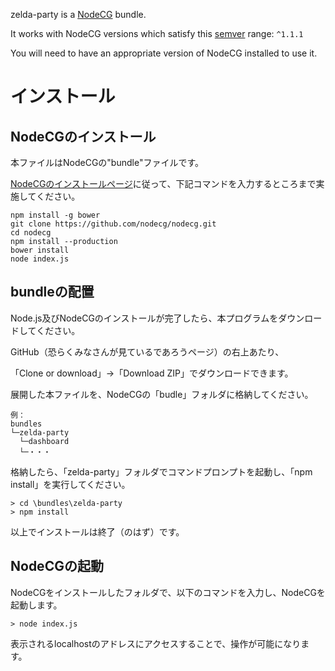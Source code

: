zelda-party is a [NodeCG](http://github.com/nodecg/nodecg) bundle. 

It works with NodeCG versions which satisfy this [semver](https://docs.npmjs.com/getting-started/semantic-versioning) range: `^1.1.1`

You will need to have an appropriate version of NodeCG installed to use it.

# インストール

## NodeCGのインストール
本ファイルはNodeCGの"bundle"ファイルです。

[NodeCGのインストールページ](https://nodecg.com/index.html#install)に従って、下記コマンドを入力するところまで実施してください。

```
npm install -g bower
git clone https://github.com/nodecg/nodecg.git
cd nodecg
npm install --production
bower install
node index.js
```

## bundleの配置
Node.js及びNodeCGのインストールが完了したら、本プログラムをダウンロードしてください。

GitHub（恐らくみなさんが見ているであろうページ）の右上あたり、

「Clone or download」→「Download ZIP」でダウンロードできます。

展開した本ファイルを、NodeCGの「budle」フォルダに格納してください。

```
例：
bundles
└─zelda-party
  └─dashboard
  └─・・・
```

格納したら、「zelda-party」フォルダでコマンドプロンプトを起動し、「npm install」を実行してください。

```
> cd \bundles\zelda-party
> npm install
```

以上でインストールは終了（のはず）です。

## NodeCGの起動
NodeCGをインストールしたフォルダで、以下のコマンドを入力し、NodeCGを起動します。

```
> node index.js
```

表示されるlocalhostのアドレスにアクセスすることで、操作が可能になります。
